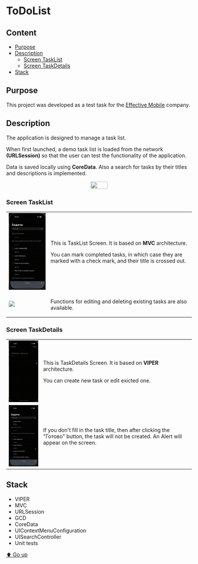 # ToDoList
## Content
- [Purpose](#purpose)
- [Description](#description)
   - [Screen TaskList](#screen-tasklist)
   - [Screen TaskDetails](#screen-taskdetails)
- [Stack](#stack)

## Purpose
This project was developed as a test task for the [Effective Mobile](https://effective-mobile.ru) company.
## Description
<p>The application is designed to manage a task list.</p>
<p>When first launched, a demo task list is loaded from the network <b>(URLSession)</b> so that the user can test the functionality of the application. </p>
<p>Data is saved locally using <b>CoreData</b>. Also a search for tasks by their titles and descriptions is implemented.
</p>
<p align="center">
    <img src="https://github.com/VaryaUtkina/ToDoList/blob/5067c560c04841befadf12260703229399a63f48/Assets/ToDoList_Effective_Mobile.gif" width=30% height=30%>
</p>

### Screen TaskList

<table>
<tr>
<td><img src="https://github.com/VaryaUtkina/ToDoList/blob/dff8d95dd0c7fd0aff56966343fb2546ff5faa45/Assets/TaskList.gif" width="200px"></td>
<td>
  <p>This is TaskList Screen. It is based on <b>MVC</b> architecture.</p>
  <p>You can mark completed tasks, in which case they are marked with a check mark, and their title is crossed out.</p>
</td>
</tr>
<tr>
<td><img src="https://github.com/VaryaUtkina/ToDoList/blob/5f6a236a722d64642924c40d11e432cbcc6aec65/Assets/TaskList_ContextMenu.gif" width="200px"></td>
<td>
  <p>Functions for editing and deleting existing tasks are also available.</p>
</td>
</tr>
</table>

### Screen TaskDetails

<table>
<tr>
<td><img src="https://github.com/VaryaUtkina/ToDoList/blob/e0cc51a0598ff1be5e2e38e85751104395fd7101/Assets/TaskDetails.gif" width="200px"></td>
<td>
  <p>This is TaskDetails Screen. It is based on <b>VIPER</b> architecture.</p>
  <p>You can create new task or edit exicted one.</p>
</td>
</tr>
<tr>
<td><img src="https://github.com/VaryaUtkina/ToDoList/blob/5f6a236a722d64642924c40d11e432cbcc6aec65/Assets/TaskDetails_Alert.gif" width="200px"></td>
<td>
   <p>If you don't fill in the task title, then after clicking the "Готово" button, the task will not be created. An Alert will appear on the screen.</p>
</td>
</tr>
</table>

## Stack
- VIPER
- MVC
- URLSession
- GCD
- CoreData
- UIContextMenuConfiguration
- UISearchController
- Unit tests

[⬆ Go up](#todolist)
